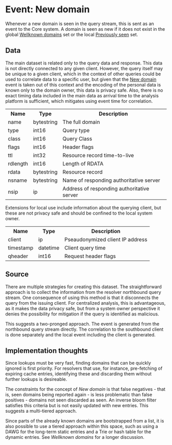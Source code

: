 # Event: New domain

Whenever a new domain is seen in the query stream, this is sent as an event to the Core system. A domain is seen as new if it does not exist in the global [Wellknown domains](WellknownDomainsSet.md) set or the local [Previously seen](PreviouslySeenSet.md) set.

## Data

The main dataset is related only to the query data and response. This data is not directly connected to any given client. However, the query itself may be unique to a given client, which in the context of other queries could be used to correlate data to a specific user, but given that the [New domain](#Event:-New-domain) event is taken out of this context and the encoding of the personal data is known only to the domain owner, this data is privacy safe. Also, there is no exact timing data included in the main data as arrival time to the analysis platform is sufficient, which mitigates using event time for correlation. 

<table>
  <tr>
    <th>Name</th>        
    <th>Type</th>
    <th>Description</th>
  </tr>
  <tr>
    <td>name</td>        
    <td>bytestring</td>      
    <td>The full domain</td>
  </tr>
  <tr>
    <td>type</td>        
    <td>int16</td>           
    <td>Query type</td>
  </tr>
  <tr>
    <td>class</td>       
    <td>int16</td>           
    <td>Query Class</td>
  </tr>
  <tr>
    <td>flags</td>       
    <td>int16</td>           
    <td>Header flags</td>
  </tr>
  <tr>
    <td>ttl</td>         
    <td>int32</td>           
    <td>Resource record time-to-live</td>
  </tr>
  <tr>
    <td>rdlength</td>    
    <td>int16</td>           
    <td>Length of RDATA</td>
  </tr>
  <tr>
    <td>rdata</td>       
    <td>bytestring</td>      
    <td>Resource record</td>
  </tr>
  <tr>
    <td>nsname</td>      
    <td>bytestring</td>      
    <td>Name of responding authoritative server</td>
  </tr>
  <tr>
    <td>nsip</td>        
    <td>ip</td>              
    <td>Address of responding authoritative server</td>
  </tr>
</table>

Extensions for local use include information about the querying client, but these are not privacy safe and should be confined to the local system owner.


<table>
  <tr>
    <th>Name</th>        
    <th>Type</th>
    <th>Description</th>
  </tr>
  <tr>
    <td>client</td>
    <td>ip</td>              
    <td>Pseaudonymized client IP address</td>
  </tr>
  <tr>
    <td>timestamp</td>   
    <td>datetime</td>        
    <td>Client query time</td>
  </tr>
  <tr>
    <td>qheader</td>     
    <td>int16</td>           
    <td>Request header flags</td>
  </tr>
</table>


## Source

There are multiple strategies for creating this dataset. The straightforward approach is to collect the information from the resolver northbound query stream. One consequence of using this method is that it disconnects the query from the issuing client. For centralized analysis, this is advantageous, as it makes the data privacy safe, but from a system owner perspective it denies the possibility for mitigation if the query is identified as malicious.

This suggests a two-pronged approach. The event is generated from the northbound query stream directly. The correlation to the southbound client is done separately and the local event including the client is generated.


## Implementation thoughts

Since lookups must be very fast, finding domains that can be quickly ignored is first priority. For resolvers that use, for instance, pre-fetching of expiring cache entries, identifying these and discarding them without further lookups is desireable. 

The constraints for the concept of _New domain_ is that false negatives - that is, seen domains being reported again - is less problematic than false positives - domains not seen discarded as seen. An inverse bloom filter satisfies this criteria but is not easily updated with new entries. This suggests a multi-tiered approach.

Since parts of the already known domains are bootstrapped from a list, it is also possible to use a tiered approach within this space, such as using a DAWG for the long-term static entries and a Trie or hash table for the dynamic entries. See _Wellknown domains_ for a longer discussion.
